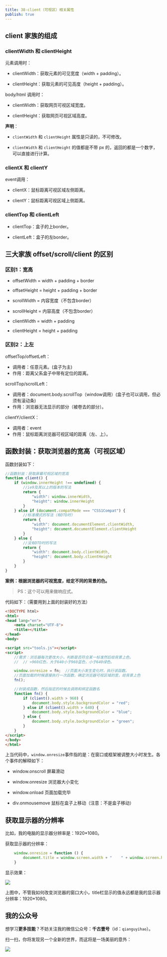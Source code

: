 ```yaml
---
title: 38-client（可视区）相关属性
publish: true
---
```


<ArticleTopAd></ArticleTopAd>





## client 家族的组成

### clientWidth 和 clientHeight

元素调用时：

- clientWidth：获取元素的可见宽度（width + padding）。

- clientHeight：获取元素的可见高度（height + padding）。


body/html 调用时：

- clientWidth：获取网页可视区域宽度。

- clientHeight：获取网页可视区域高度。

**声明**：

- `clientWidth` 和 `clientHeight` 属性是只读的，不可修改。

- `clientWidth` 和 `clientHeight` 的值都是不带 px 的，返回的都是一个数字，可以直接进行计算。


### clientX 和 clientY

event调用：

- clientX：鼠标距离可视区域左侧距离。

-  clientY：鼠标距离可视区域上侧距离。



### clientTop 和 clientLeft

- clientTop：盒子的上border。

- clientLeft：盒子的左border。


## 三大家族 offset/scroll/client 的区别

### 区别1：宽高

- offsetWidth  = width  + padding + border
- offsetHeight = height + padding + border

- scrollWidth   = 内容宽度（不包含border）
- scrollHeight  = 内容高度（不包含border）

- clientWidth  = width  + padding
- clientHeight = height + padding


### 区别2：上左


offsetTop/offsetLeft：

- 调用者：任意元素。(盒子为主)
- 作用：距离父系盒子中带有定位的距离。


scrollTop/scrollLeft：

- 调用者：document.body.scrollTop（window调用）(盒子也可以调用，但必须有滚动条)
- 作用：浏览器无法显示的部分（被卷去的部分）。


clientY/clientX：

- 调用者：event
- 作用：鼠标距离浏览器可视区域的距离（左、上）。




## 函数封装：获取浏览器的宽高（可视区域）

函数封装如下：

```javascript
//函数封装：获取屏幕可视区域的宽高
function client() {
    if (window.innerHeight !== undefined) {
        //ie9及其以上的版本的写法
        return {
            "width": window.innerWidth,
            "height": window.innerHeight
        }
    } else if (document.compatMode === "CSS1Compat") {
        //标准模式的写法（有DTD时）
        return {
            "width": document.documentElement.clientWidth,
            "height": document.documentElement.clientHeight
        }
    } else {
        //没有DTD时的写法
        return {
            "width": document.body.clientWidth,
            "height": document.body.clientHeight
        }
    }
}

```


**案例：根据浏览器的可视宽度，给定不同的背景的色。**

> PS：这个可以用来做响应式。

代码如下：（需要用到上面的封装好的方法）

```html
<!DOCTYPE html>
<html>
<head lang="en">
    <meta charset="UTF-8">
    <title></title>
</head>
<body>

<script src="tools.js"></script>
<script>
    //需求：浏览器每次更改大小，判断是否符合某一标准然后给背景上色。
    //  // >960红色，大于640小于960蓝色，小于640绿色。

    window.onresize = fn;  //页面大小发生变化时，执行该函数。
    //页面加载的时候直接执行一次函数，确定浏览器可视区域的宽，给背景上色
    fn();

    //封装成函数，然后指定的时候去调用和绑定函数名
    function fn() {
        if (client().width > 960) {
            document.body.style.backgroundColor = "red";
        } else if (client().width > 640) {
            document.body.style.backgroundColor = "blue";
        } else {
            document.body.style.backgroundColor = "green";
        }
    }
</script>
</body>
</html>
```


上当代码中，`window.onresize`事件指的是：在窗口或框架被调整大小时发生。各个事件的解释如下：

- window.onscroll        屏幕滑动

- window.onresize       浏览器大小变化

- window.onload	        页面加载完毕

- div.onmousemove    鼠标在盒子上移动（注意：不是盒子移动）



## 获取显示器的分辨率

比如，我的电脑的显示器分辨率是：1920*1080。


获取显示器的分辨率：

```javascript
    window.onresize = function () {
        document.title = window.screen.width + "    " + window.screen.height;
    }
```

显示效果：


![](http://img.smyhvae.com/20180203_2155.png)


上图中，不管我如何改变浏览器的窗口大小，title栏显示的值永远都是我的显示器分辨率：1920*1080。




## 我的公众号

想学习**更多技能**？不妨关注我的微信公众号：**千古壹号**（id：`qianguyihao`）。

扫一扫，你将发现另一个全新的世界，而这将是一场美丽的意外：

![](http://img.smyhvae.com/20190101.png)


